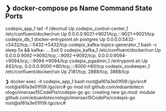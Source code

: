 ❯ docker-compose ps
              Name                            Command               State                                          Ports
--------------------------------------------------------------------------------------------------------------------------------------------------
codepix_app_1                      tail -f /dev/null                Up
codepix_control-center_1           /etc/confluent/docker/run        Up       0.0.0.0:9021->9021/tcp,:::9021->9021/tcp
codepix_db_1                       docker-entrypoint.sh postgres    Up       0.0.0.0:5432->5432/tcp,:::5432->5432/tcp
codepix_kafka-topics-generator_1   bash -c sleep 5s && kafka- ...   Exit 0
codepix_kafka_1                    /etc/confluent/docker/run        Up       0.0.0.0:9092->9092/tcp,:::9092->9092/tcp, 0.0.0.0:9094->9094/tcp,:::9094->9094/tcp
codepix_pgadmin_1                  /entrypoint.sh                   Up       443/tcp, 0.0.0.0:9000->80/tcp,:::9000->80/tcp
codepix_zookeeper_1                /etc/confluent/docker/run        Up       2181/tcp, 2888/tcp, 3888/tcp

❯ docker exec -it codepix_app_1 bash
root@a161a3e01f09:/go/src#
root@a161a3e01f09:/go/src# go mod init github.com/eduardotecn
ologo/imersao15CodePix/codepix-go
go: creating new go.mod: module github.com/eduardotecnologo/imersao15CodePix/codepix-go
root@a161a3e01f09:/go/src#